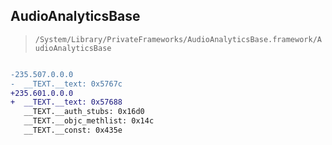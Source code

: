 ## AudioAnalyticsBase

> `/System/Library/PrivateFrameworks/AudioAnalyticsBase.framework/AudioAnalyticsBase`

```diff

-235.507.0.0.0
-  __TEXT.__text: 0x5767c
+235.601.0.0.0
+  __TEXT.__text: 0x57688
   __TEXT.__auth_stubs: 0x16d0
   __TEXT.__objc_methlist: 0x14c
   __TEXT.__const: 0x435e

```
